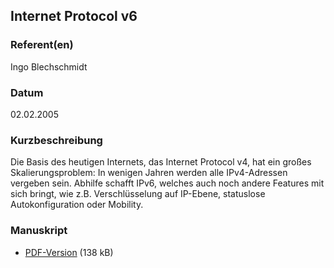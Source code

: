 
 
## Internet Protocol v6


### Referent(en)
 Ingo Blechschmidt

### Datum
 02.02.2005

### Kurzbeschreibung
 Die Basis des heutigen Internets, das Internet Protocol v4, 
hat ein gro&szlig;es Skalierungsproblem: In wenigen Jahren
werden alle IPv4-Adressen vergeben sein. Abhilfe schafft
IPv6, welches auch noch andere Features mit sich
bringt, wie z.B. Verschl&uuml;sselung auf IP-Ebene,
statuslose Autokonfiguration oder Mobility.


### Manuskript

          
* [PDF-Version](/download/Vortraege/IPv6.pdf) (138 kB)
                 
      
  

